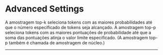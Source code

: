 # Advanced Settings

A amostragem top-k seleciona tokens com as maiores probabilidades até que o número especificado de tokens seja alcançado. A amostragem top-p seleciona tokens com as maiores pontuações de probabilidade até que a soma das pontuações atinja o valor limite especificado. (A amostragem top-p também é chamada de amostragem de núcleo.)

---
